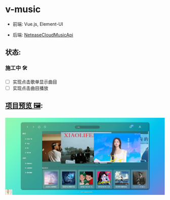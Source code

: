 # v-music

- 前端: Vue.js, Element-UI

- 后端: [NeteaseCloudMusicApi](https://binaryify.github.io/NeteaseCloudMusicApi/#/)

## 状态:

### 施工中 🛠️

- [ ] 实现点击歌单显示曲目
- [ ] 实现点击曲目播放

## [项目预览 🖼️](https://github.com/ywz85/v-music/tree/master/preview):

![index](https://github.com/ywz85/v-music/blob/master/preview/index.png?raw=true)
